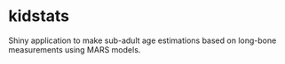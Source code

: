 # kidstats
Shiny application to make sub-adult age estimations based on long-bone measurements using MARS models.
